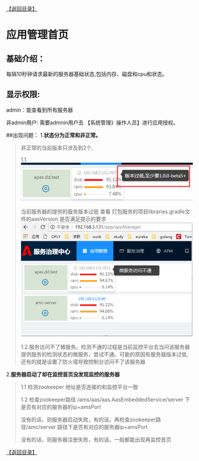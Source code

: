 [【返回目录】](../README.md)

# 应用管理首页
## 基础介绍：
每隔10秒钟请求最新的服务器基础状态,包括内存、磁盘和cpu和状态。
## 显示权限:
admin：能查看到所有服务器

非admin用户: 需要admnin用户去 【系统管理》操作人员】进行应用授权。

##出现问题：
 1.**状态分为正常和非正常。**

> 非正常的当前版本只涉及到2个,
>
>  1.1. ![版本过低](images/low-version-msg.png)
>
> 当前服务器的提供的服务版本过低
> 查看 打包服务的项目libraries.gradle文件的aasVersion 是否满足提示的要求
> ![无法连接微服务](images/ams-not-connected.png)
>
> 1.2.服务访问不了微服务。检测不通的过程是当前监控平台去当问该服务器提供服务的检测状态的微服务，尝试不通。可能的原因有服务器版本过低,还有的就是设置了防火墙导致控制台访问不了该服务器





2.**服务器启动了却在监控首页没发现监控的服务器**
>  1.1 检测zookeeper 地址是否连接的和监控平台一致
>
> 1.2 检查zookeeper路径 /ams/aas/aas.AasEmbeddedService/server 下是否有对应的服务器的ip+amsPort
>
> 没有的话，则服务器启动失败，有的话，再检查zookeeper路径/amc/server 路径下是否有对应的服务器ip+amsPort
>
> 没有的话，则服务器注册失败，有的话，一般都能出现再监控首页

[【返回目录】](../README.md)
